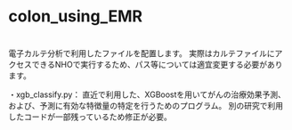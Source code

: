 # colon_using_EMR
# 

電子カルテ分析で利用したファイルを配置します。
実際はカルテファイルにアクセスできるNHOで実行するため、パス等については適宜変更する必要があります。

・xgb_classify.py：
直近で利用した、XGBoostを用いてがんの治療効果予測、および、予測に有効な特徴量の特定を行うためのプログラム。
別の研究で利用したコードが一部残っているため修正が必要。
